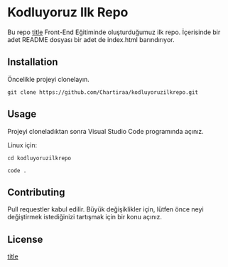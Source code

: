 # Kodluyoruz Ilk Repo
Bu repo [title](https://kodluyoruz.org/tr/kodluyoruz/) Front-End Eğitiminde oluşturduğumuz ilk repo. 
İçerisinde bir adet README dosyası bir adet de index.html barındırıyor.

## Installation
Öncelikle projeyi clonelayın. 

`git clone https://github.com/Chartiraa/kodluyoruzilkrepo.git`

## Usage
Projeyi cloneladıktan sonra Visual Studio Code programında açınız.

Linux için:

`cd kodluyoruzilkrepo`

`code .`

## Contributing

Pull requestler kabul edilir. Büyük değişiklikler için, lütfen önce neyi değiştirmek istediğinizi tartışmak için bir konu açınız.

## License

[title](https://choosealicense.com/licenses/mit/)